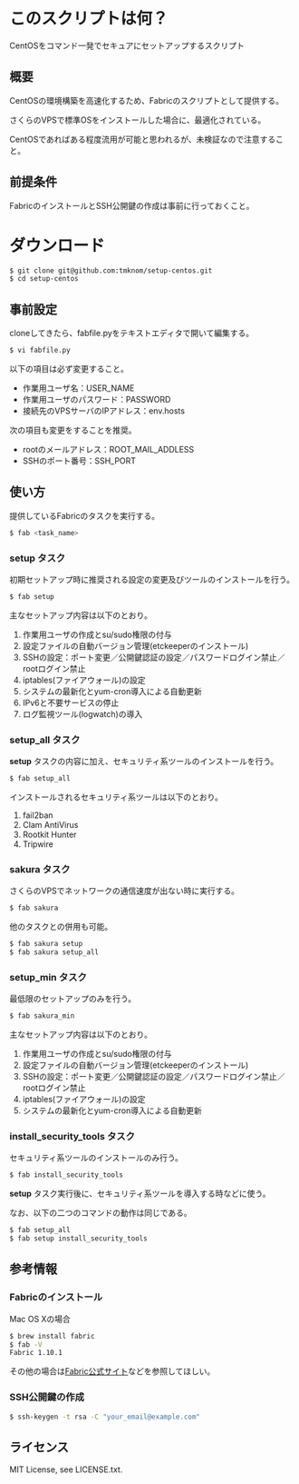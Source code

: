 # このスクリプトは何？

CentOSをコマンド一発でセキュアにセットアップするスクリプト

## 概要

CentOSの環境構築を高速化するため、Fabricのスクリプトとして提供する。

さくらのVPSで標準OSをインストールした場合に、最適化されている。

CentOSであればある程度流用が可能と思われるが、未検証なので注意すること。


## 前提条件

FabricのインストールとSSH公開鍵の作成は事前に行っておくこと。


# ダウンロード

```bash
$ git clone git@github.com:tmknom/setup-centos.git
$ cd setup-centos
```

## 事前設定

cloneしてきたら、fabfile.pyをテキストエディタで開いて編集する。

```bash
$ vi fabfile.py
```

以下の項目は必ず変更すること。

* 作業用ユーザ名：USER_NAME
* 作業用ユーザのパスワード：PASSWORD
* 接続先のVPSサーバのIPアドレス：env.hosts

次の項目も変更をすることを推奨。

* rootのメールアドレス：ROOT_MAIL_ADDLESS
* SSHのポート番号：SSH_PORT


## 使い方

提供しているFabricのタスクを実行する。

```bash
$ fab <task_name>
```

### setup タスク

初期セットアップ時に推奨される設定の変更及びツールのインストールを行う。

```bash
$ fab setup
```

主なセットアップ内容は以下のとおり。

1. 作業用ユーザの作成とsu/sudo権限の付与
2. 設定ファイルの自動バージョン管理(etckeeperのインストール)
3. SSHの設定：ポート変更／公開鍵認証の設定／パスワードログイン禁止／rootログイン禁止
4. iptables(ファイアウォール)の設定
5. システムの最新化とyum-cron導入による自動更新
6. IPv6と不要サービスの停止
7. ログ監視ツール(logwatch)の導入


### setup_all タスク

**setup** タスクの内容に加え、セキュリティ系ツールのインストールを行う。

```bash
$ fab setup_all
```

インストールされるセキュリティ系ツールは以下のとおり。

1. fail2ban
2. Clam AntiVirus
3. Rootkit Hunter
4. Tripwire


### sakura タスク

さくらのVPSでネットワークの通信速度が出ない時に実行する。

```bash
$ fab sakura
```

他のタスクとの併用も可能。

```bash
$ fab sakura setup
$ fab sakura setup_all
```

### setup_min タスク

最低限のセットアップのみを行う。

```bash
$ fab sakura_min
```

主なセットアップ内容は以下のとおり。

1. 作業用ユーザの作成とsu/sudo権限の付与
2. 設定ファイルの自動バージョン管理(etckeeperのインストール)
3. SSHの設定：ポート変更／公開鍵認証の設定／パスワードログイン禁止／rootログイン禁止
4. iptables(ファイアウォール)の設定
5. システムの最新化とyum-cron導入による自動更新



### install_security_tools タスク

セキュリティ系ツールのインストールのみ行う。

```bash
$ fab install_security_tools
```

**setup** タスク実行後に、セキュリティ系ツールを導入する時などに使う。

なお、以下の二つのコマンドの動作は同じである。

```bash
$ fab setup_all
$ fab setup install_security_tools
```


## 参考情報

### Fabricのインストール

Mac OS Xの場合

```bash
$ brew install fabric
$ fab -V
Fabric 1.10.1
```

その他の場合は[Fabric公式サイト](http://www.fabfile.org/)などを参照してほしい。


### SSH公開鍵の作成

```bash
$ ssh-keygen -t rsa -C "your_email@example.com"
```


## ライセンス

MIT License, see LICENSE.txt.


